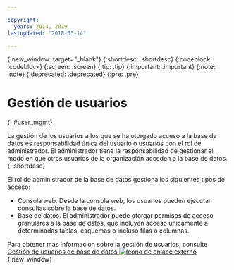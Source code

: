```yaml
---

copyright:
  years: 2014, 2019
lastupdated: "2018-03-14"

---
```


<!-- Attribute definitions --> 
{:new_window: target="_blank"}
{:shortdesc: .shortdesc}
{:codeblock: .codeblock}
{:screen: .screen}
{:tip: .tip}
{:important: .important}
{:note: .note}
{:deprecated: .deprecated}
{:pre: .pre}

# Gestión de usuarios
{: #user_mgmt}

La gestión de los usuarios a los que se ha otorgado acceso a la base de datos es responsabilidad única del usuario o usuarios con el rol de administrador. El administrador tiene la responsabilidad de gestionar el modo en que otros usuarios de la organización acceden a la base de datos.
{: shortdesc}

El rol de administrador de la base de datos gestiona los siguientes tipos de acceso: 
* Consola web. Desde la consola web, los usuarios pueden ejecutar consultas sobre la base de datos.
* Base de datos. El administrador puede otorgar permisos de acceso granulares a la base de datos, que incluyen acceso únicamente a determinadas tablas, esquemas o incluso filas o columnas. 

Para obtener más información sobre la gestión de usuarios, consulte [Gestión de usuarios de base de datos ![Icono de enlace externo](../../icons/launch-glyph.svg "Icono de enlace externo")](https://www.ibm.com/support/knowledgecenter/SS6NHC/com.ibm.swg.im.dashdb.security.doc/doc/user_mgmnt.html){:new_window}
